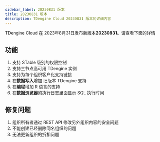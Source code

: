 ```yaml
---
sidebar_label: 20230831 版本
title: 20230831 版本
description: TDengine Cloud 20230831 版本的详细内容
---
```


TDengine Cloud 在 2023年8月31日发布新版本**20230831**。请查看下面的详情

## 功能

1. 支持 STable 级别的权限控制
2. 支持三节点高可用 TDengine 实例
3. 支持为每个组织客户化支持链接
4. 在**数据写入**增加 旧版本 TDengine 支持
5. 在**编程**增加 R 语言的支持
6. 在**数据浏览器**的执行日志里面显示 SQL 执行时间

## 修复问题

1. 组织所有者通过 REST API 修改另外组织内容的安全问题
2. 不能创建已经删除同名组织的问题
3. 无法更新组织的折扣问题
